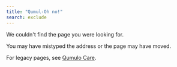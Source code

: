 ```yaml
---
title: "Qumul-Oh no!"
search: exclude
---  
```


We couldn't find the page you were looking for.

You may have mistyped the address or the page may have moved.

For legacy pages, see [Qumulo Care](https://care.qumulo.com).
